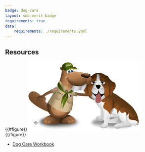 ```yaml
---
badge: dog-care
layout: smb-merit-badge
requirements: true
data:
    requirements: ./requirements.yaml
---
```


## Resources

{{#figure}}<img src="dog-care-bucky.jpg" class="W(100%)" />{{/figure}}
* [Dog Care Workbook](dog-care-workbook.pdf)
